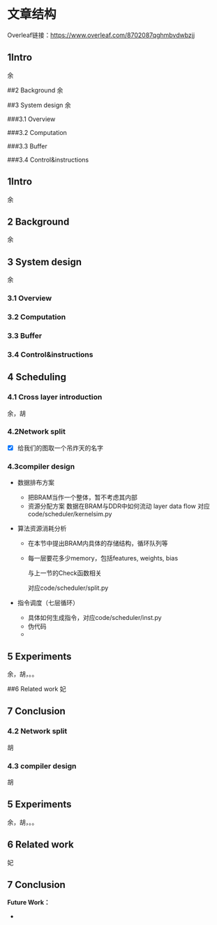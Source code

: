 
# 文章结构

Overleaf链接：https://www.overleaf.com/8702087qghmbvdwbzjj

## 1Intro

余

##2 Background
余

##3 System design
余

###3.1 Overview

###3.2 Computation

###3.3 Buffer

###3.4 Control&instructions
## 1Intro
余
## 2 Background
余
## 3 System design
余
### 3.1 Overview
### 3.2 Computation
### 3.3 Buffer
### 3.4 Control&instructions


## 4 Scheduling
### 4.1 Cross layer introduction
余，胡


### 4.2Network split

- [x] 给我们的图取一个吊炸天的名字

### 4.3compiler design

- 数据排布方案

  - 把BRAM当作一个整体，暂不考虑其内部
  - 资源分配方案
    数据在BRAM与DDR中如何流动
    layer data flow
    对应code/scheduler/kernelsim.py

- 算法资源消耗分析

  - 在本节中提出BRAM内具体的存储结构，循环队列等

  - 每一层要花多少memory，包括features, weights, bias

    与上一节的Check函数相关

    对应code/scheduler/split.py

- 指令调度（七层循环）

  - 具体如何生成指令，对应code/scheduler/inst.py
  - 伪代码
  - ​

## 5 Experiments

余，胡，。。

##6 Related work
妃

## 7 Conclusion



### 4.2 Network split
胡
### 4.3 compiler design
胡
## 5 Experiments
余，胡，。。
## 6 Related work
妃
## 7 Conclusion

**Future Work：**

- ​

